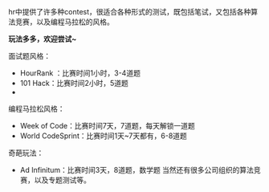 hr中提供了许多种contest，很适合各种形式的测试，既包括笔试，又包括各种算法竞赛，以及编程马拉松的风格。

**玩法多多，欢迎尝试~**

面试题风格：

* HourRank ：比赛时间1小时，3-4道题
* 101 Hack：比赛时间2小时，5道题
*
编程马拉松风格：

* Week of Code：比赛时间7天，7道题，每天解锁一道题
* World CodeSprint：比赛时间1天~7天都有，6-8道题

奇葩玩法：
* Ad Infinitum：比赛时间3天，8道题，数学题
当然还有很多公司组织的算法竞赛，以及专题测试等。
